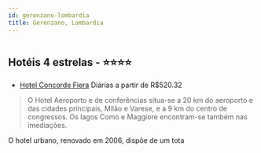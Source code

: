 ```yaml
---
id: gerenzano-lombardia
title: Gerenzano, Lombardia
---
```


<center><img src="http://photos.hotelbeds.com/giata/01/017035/017035a_hb_a_003.jpg" alt="" /></center>


## Hotéis 4 estrelas - ⭐️⭐️⭐️⭐️

-    [Hotel Concorde Fiera](https://www.hurb.com/hoteis/gerenzano/hotel-concorde-fiera-JNP-JP152048?cmp=18055) Diárias a partir de R$520.32
   > O Hotel Aeroporto e de conferências situa-se a 20 km do aeroporto e das cidades principais, Milão e Varese, e a 9 km do centro de congressos. Os lagos Como e Maggiore encontram-se também nas imediações.

O hotel urbano, renovado em 2006, dispõe de um tota
